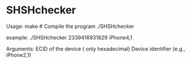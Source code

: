 # SHSHchecker

Usage:
  make                  # Compile the program
  ./SHSHchecker <ECID> <MODEL>
  
example: ./SHSHchecker 2339416931829 iPhone4,1

Arguments:
  <ECID>               ECID of the device ( only hexadecimal)
  <MODEL>              Device identifier (e.g., iPhone2,1)
